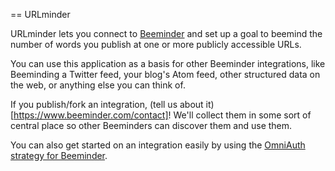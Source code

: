 == URLminder

URLminder lets you connect to [Beeminder](https://www.beeminder.com) and set up a goal to beemind the number of words you publish at one or more publicly accessible URLs.

You can use this application as a basis for other Beeminder integrations, like Beeminding a Twitter feed, your blog's Atom feed, other structured data on the web, or anything else you can think of. 

If you publish/fork an integration, (tell us about it)[https://www.beeminder.com/contact]! We'll collect them in some sort of central place so other Beeminders can discover them and use them. 

You can also get started on an integration easily by using the [OmniAuth strategy for Beeminder](https://github.com/beeminder/omniauth-beeminder).
